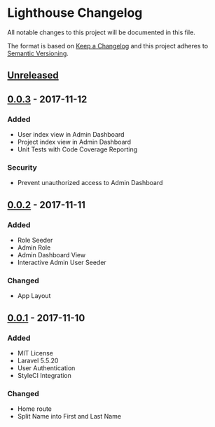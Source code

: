 # Lighthouse Changelog
All notable changes to this project will be documented in this file.

The format is based on [Keep a Changelog](http://keepachangelog.com/en/1.0.0/)
and this project adheres to [Semantic Versioning](http://semver.org/spec/v2.0.0.html).

## [Unreleased]

## [0.0.3] - 2017-11-12
### Added
- User index view in Admin Dashboard
- Project index view in Admin Dashboard
- Unit Tests with Code Coverage Reporting

### Security
- Prevent unauthorized access to Admin Dashboard

## [0.0.2] - 2017-11-11
### Added
- Role Seeder
- Admin Role
- Admin Dashboard View
- Interactive Admin User Seeder

### Changed
- App Layout

## [0.0.1] - 2017-11-10
### Added
- MIT License
- Laravel 5.5.20
- User Authentication
- StyleCI Integration

### Changed
- Home route
- Split Name into First and Last Name

[Unreleased]: https://github.com/ibourgeois/lighthouse/compare/0.0.3...HEAD
[0.0.3]: https://github.com/iBourgeois/lighthouse/compare/0.0.2...0.0.3
[0.0.2]: https://github.com/iBourgeois/lighthouse/compare/0.0.1...0.0.2
[0.0.1]: https://github.com/iBourgeois/lighthouse/compare/3b9fbdb...0.0.1
